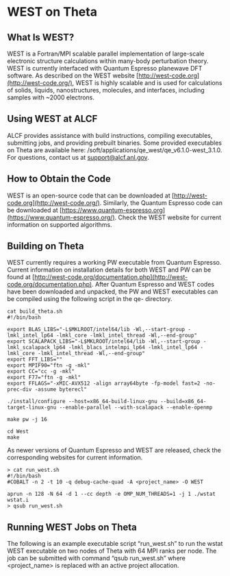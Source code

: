 # WEST on Theta
## What Is WEST?
WEST is a Fortran/MPI scalable parallel implementation of large-scale electronic structure calculations within many-body perturbation theory. WEST is currently interfaced with Quantum Espresso planewave DFT software. As described on the WEST website [http://west-code.org](http://west-code.org/), WEST is highly scalable and is used for calculations of solids, liquids, nanostructures, molecules, and interfaces, including samples with ~2000 electrons.

## Using WEST at ALCF
ALCF provides assistance with build instructions, compiling executables, submitting jobs, and providing prebuilt binaries. Some provided executables on Theta are available here: /soft/applications/qe_west/qe_v6.1.0-west_3.1.0. For questions, contact us at [support@alcf.anl.gov](mailto:support@alcf.anl.gov).

## How to Obtain the Code
WEST is an open-source code that can be downloaded at [http://west-code.org](http://west-code.org/). Similarly, the Quantum Espresso code can be downloaded at [https://www.quantum-espresso.org](https://www.quantum-espresso.org/). Check the WEST website for current information on supported algorithms.

## Building on Theta
WEST currently requires a working PW executable from Quantum Espresso. Current information on installation details for both WEST and PW can be found at [http://west-code.org/documentation.php](http://west-code.org/documentation.php). After Quantum Espresso and WEST codes have been downloaded and unpacked, the PW and WEST executables can be compiled using the following script in the qe-<version> directory.

```
cat build_theta.sh
#!/bin/bash

export BLAS_LIBS="-L$MKLROOT/intel64/lib -Wl,--start-group -lmkl_intel_lp64 -lmkl_core -lmkl_intel_thread -Wl,--end-group"
export SCALAPACK_LIBS="-L$MKLROOT/intel64/lib -Wl,--start-group -lmkl_scalapack_lp64 -lmkl_blacs_intelmpi_lp64 -lmkl_intel_lp64 -lmkl_core -lmkl_intel_thread -Wl,--end-group"
export FFT_LIBS=""
export MPIF90="ftn -g -mkl"
export CC="cc -g -mkl"
export F77="ftn -g -mkl"
export FFLAGS="-xMIC-AVX512 -align array64byte -fp-model fast=2 -no-prec-div -assume byterecl"

./install/configure --host=x86_64-build-linux-gnu --build=x86_64-target-linux-gnu --enable-parallel --with-scalapack --enable-openmp

make pw -j 16

cd West
make
```
  
As newer versions of Quantum Espresso and WEST are released, check the corresponding websites for current information.
  
```
> cat run_west.sh
#!/bin/bash
#COBALT -n 2 -t 10 -q debug-cache-quad -A <project_name> -O WEST

aprun -n 128 -N 64 -d 1 --cc depth -e OMP_NUM_THREADS=1 -j 1 ./wstat wstat.i
> qsub run_west.sh
```

## Running WEST Jobs on Theta
The following is an example executable script “run_west.sh” to run the wstat WEST executable on two nodes of Theta with 64 MPI ranks per node. The job can be submitted with command “qsub run_west.sh” where <project_name> is replaced with an active project allocation.  
